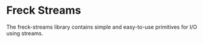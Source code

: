 # Freck Streams
The freck-streams library contains simple and easy-to-use primitives for I/O using streams.
